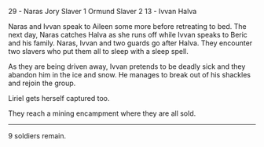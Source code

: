 
29 - Naras
Jory
Slaver 1
Ormund
Slaver 2
13 - Ivvan
Halva


Naras and Ivvan speak to Aileen some more before retreating to bed. The next day, Naras catches Halva as she runs off while Ivvan speaks to Beric and his family. Naras, Ivvan and two guards go after Halva. They encounter two slavers who put them all to sleep with a sleep spell.

As they are being driven away, Ivvan pretends to be deadly sick and they abandon him in the ice and snow. He manages to break out of his shackles and rejoin the group.

Liriel gets herself captured too.

They reach a mining encampment where they are all sold. 

---

9 soldiers remain.